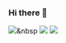 ### Hi there 👋




<img src="https://img.shields.io/badge/Javascript-ffb13b?style=for-the-badge&logo=javascript&logoColor=white"/></a>&nbsp
<img src="https://img.shields.io/badge/HTML-E34F26?style=for-the-badge&logo=HTML5&logoColor=white"/></a>
<img src="https://img.shields.io/badge/HTML-FFCA28?style=for-the-badge&logo=Firebase&logoColor=white"/></a>


<!--
<img src="https://img.shields.io/badge/표시할이름-색상?style=for-the-badge&logo=기술스택아이콘&logoColor=white">
-->
